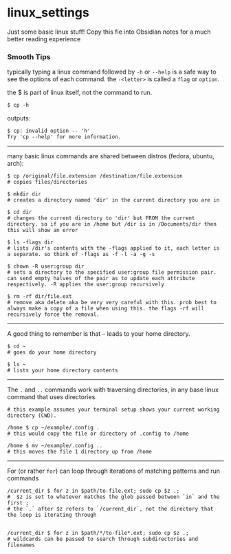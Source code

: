 # linux_settings
Just some basic linux stuff! Copy this fie into Obsidian notes for a much better reading experience

### Smooth Tips

typically typing a linux command followed by `-h` or `--help` is a safe way to see the options of each command. the `-<letter>`  is called a `flag` or `option`.

the $ is part of linux itself, not the command to run. 

```markdown
$ cp -h 
```

outputs:
```
$ cp: invalid option -- 'h'
Try 'cp --help' for more information.
```

---
many basic linux commands are shared between distros (fedora, ubuntu, arch):
```shell
$ cp /original/file.extension /destination/file.extension 
# copies files/directories

$ mkdir dir
# creates a directory named 'dir' in the current directory you are in

$ cd dir 
# changes the current directory to 'dir' but FROM the current directory. so if you are in /home but /dir is in /Documents/dir then this will show an error

$ ls -flags dir
# lists /dir's contents with the -flags applied to it, each letter is a separate. so think of -flags as -f -l -a -g -s

$ chown -R user:group dir 
# sets a directory to the specified user:group file permission pair. can send empty halves of the pair as to update each attribute respectively. -R applies the user:group recursively

$ rm -rf dir/file.ext
# remove aka delete aka be very very careful with this. prob best to always make a copy of a file when using this. the flags -rf will recursively force the removal. 
```

---

A good thing to remember is that `~` leads to your home directory. 

```shell
$ cd ~
# goes do your home directory

$ ls ~
# lists your home directory contents
```

---

The `.` and `..` commands work with traversing directories, in any base linux command that uses directories.

```shell
# this example assumes your terminal setup shows your current working directory (CWD).

/home $ cp ~/example/.config .
# this would copy the file or directory of .config to /home 

/home $ mv ~/example/.config .. 
# this moves the file 1 directory up from /home
```

---

For (or rather `for`) can loop through iterations of matching patterns and run commands

```shell
/current_dir $ for z in $path/to-file.ext; sudo cp $z .;
#  $z is set to whatever matches the glob passed between `in` and the first ;
# the `.` after $z refers to `/current_dir`, not the directory that the loop is iterating through


/current_dir $ for z in $path/*/to-file*.ext; sudo cp $z .;
# wildcards can be passed to search through subdirectories and filenames
```